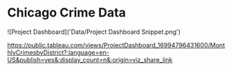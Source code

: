 # Chicago Crime Data
 
![Project Dashboard]('Data/Project Dashboard Snippet.png')

https://public.tableau.com/views/ProjectDashboard_16994796431600/MonthlyCrimesbyDistrict?:language=en-US&publish=yes&:display_count=n&:origin=viz_share_link